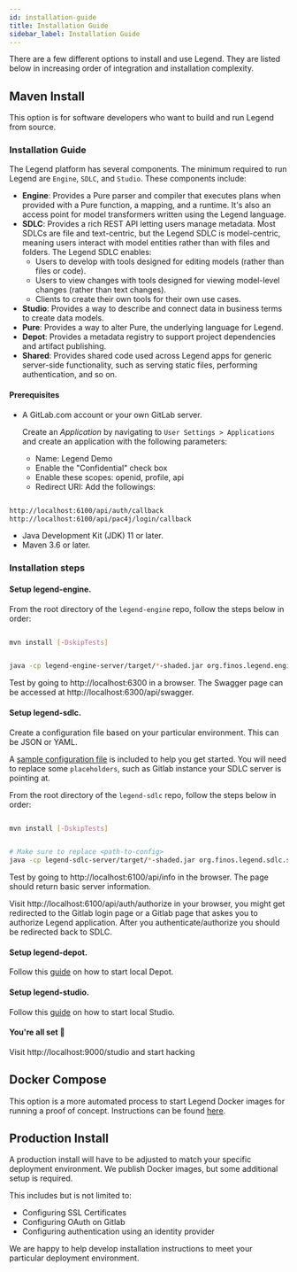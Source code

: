 ```yaml
---
id: installation-guide
title: Installation Guide
sidebar_label: Installation Guide
---
```

There are a few different options to install and use Legend. They are listed below in increasing order of integration and installation complexity.

## Maven Install

This option is for software developers who want to build and run Legend from source.

### Installation Guide

The Legend platform has several components. The minimum required to run Legend are `Engine`, `SDLC`, and `Studio`. These components include:

-   **Engine**: Provides a Pure parser and compiler that executes plans when provided with a Pure function, a mapping, and a runtime. It's also an access point for model transformers written using the Legend language.
-   **SDLC**: Provides a rich REST API letting users manage metadata. Most SDLCs are file and text-centric, but the Legend SDLC is model-centric, meaning users interact with model entities rather than with files and folders. The Legend SDLC enables:
    -   Users to develop with tools designed for editing models (rather than files or code).
    -   Users to view changes with tools designed for viewing model-level changes (rather than text changes).
    -   Clients to create their own tools for their own use cases.
-   **Studio**: Provides a way to describe and connect data in business terms to create data models.
-   **Pure**: Provides a way to alter Pure, the underlying language for Legend.
-   **Depot**: Provides a metadata registry to support project dependencies and artifact publishing.
-   **Shared**: Provides shared code used across Legend apps for generic server-side functionality, such as serving static files, performing authentication, and so on.

#### Prerequisites

-   A GitLab.com account or your own GitLab server.

    Create an _Application_ by navigating to `User Settings > Applications` and create an application with the following parameters:

    -   Name: Legend Demo
    -   Enable the "Confidential" check box
    -   Enable these scopes: openid, profile, api
    -   Redirect URI: Add the followings:

```sh

http://localhost:6100/api/auth/callback
http://localhost:6100/api/pac4j/login/callback

```

-   Java Development Kit (JDK) 11 or later.
-   Maven 3.6 or later.

### Installation steps

#### Setup **legend-engine**.

From the root directory of the `legend-engine` repo, follow the steps below in order:

```sh

mvn install [-DskipTests]

```

```sh

java -cp legend-engine-server/target/*-shaded.jar org.finos.legend.engine.server.Server server legend-engine-server/src/test/resources/org/finos/legend/engine/server/test/userTestConfig.json

```

Test by going to http://localhost:6300 in a browser. The Swagger page can be accessed at http://localhost:6300/api/swagger.

#### Setup **legend-sdlc**.

Create a configuration file based on your particular environment. This can be JSON or YAML.

A [sample configuration file](https://github.com/finos/legend-sdlc/blob/master/legend-sdlc-server/src/test/resources/config-sample.yaml) is included to help you get started. You will need to replace some `placeholders`, such as Gitlab instance your SDLC server is pointing at.

From the root directory of the `legend-sdlc` repo, follow the steps below in order:

```sh

mvn install [-DskipTests]

```

```sh

# Make sure to replace <path-to-config>
java -cp legend-sdlc-server/target/*-shaded.jar org.finos.legend.sdlc.server.LegendSDLCServer server <path-to-config>

```

Test by going to http://localhost:6100/api/info in the browser. The page should return basic server information.

Visit http://localhost:6100/api/auth/authorize in your browser, you might get redirected to the Gitlab login page or a Gitlab page that askes you to authorize Legend application. After you authenticate/authorize you should be redirected back to SDLC.

#### Setup **legend-depot**.

Follow this [guide](https://github.com/finos/legend-depot/blob/master/README.md#getting-started) on how to start local Depot.

#### Setup **legend-studio**.

Follow this [guide](https://github.com/finos/legend-studio/blob/master/README.md#getting-started) on how to start local Studio.

#### You're all set 🎉

Visit http://localhost:9000/studio and start hacking

## Docker Compose

This option is a more automated process to start Legend Docker images for running a proof of concept. Instructions can be found [here](https://github.com/finos/legend/tree/master/installers/docker-compose).

## Production Install

A production install will have to be adjusted to match your specific deployment environment. We publish Docker images, but some additional setup is required.

This includes but is not limited to:

-   Configuring SSL Certificates
-   Configuring OAuth on Gitlab
-   Configuring authentication using an identity provider

We are happy to help develop installation instructions to meet your particular deployment environment.
